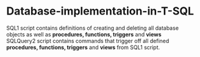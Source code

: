 # Database-implementation-in-T-SQL

SQL1 script contains definitions of creating and deleting all database objects as well as <b>procedures, functions, triggers</b> and <b>views</b></br>
SQLQuery2 script contains commands that trigger off all defined <b>procedures, functions, triggers</b> and <b>views</b> from SQL1 script.
